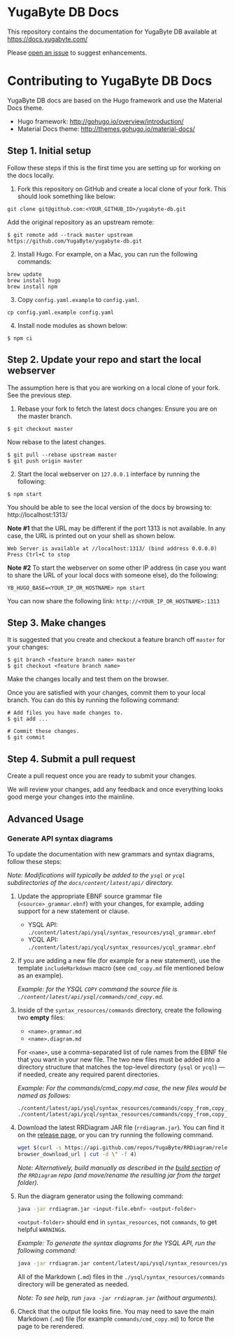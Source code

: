 # YugaByte DB Docs

This repository contains the documentation for YugaByte DB available at https://docs.yugabyte.com/

Please [open an issue](https://github.com/YugaByte/docs/issues) to suggest enhancements.


# Contributing to YugaByte DB Docs

YugaByte DB docs are based on the Hugo framework and use the Material Docs theme.

* Hugo framework: http://gohugo.io/overview/introduction/
* Material Docs theme: http://themes.gohugo.io/material-docs/


## Step 1. Initial setup

Follow these steps if this is the first time you are setting up for working on the docs locally.

1. Fork this repository on GitHub and create a local clone of your fork. This should look something like below:
```
git clone git@github.com:<YOUR_GITHUB_ID>/yugabyte-db.git
```

Add the original repository as an upstream remote:
```
$ git remote add --track master upstream https://github.com/YugaByte/yugabyte-db.git
```

2. Install Hugo. For example, on a Mac, you can run the following commands:
```
brew update
brew install hugo
brew install npm
```

3. Copy `config.yaml.example` to `config.yaml`.
```
cp config.yaml.example config.yaml
```

4. Install node modules as shown below:
```
$ npm ci
```

## Step 2. Update your repo and start the local webserver

The assumption here is that you are working on a local clone of your fork. See the previous step.

1. Rebase your fork to fetch the latest docs changes:
Ensure you are on the master branch.
```
$ git checkout master
```

Now rebase to the latest changes.
```
$ git pull --rebase upstream master
$ git push origin master
```

2. Start the local webserver on `127.0.0.1` interface by running the following:
```
$ npm start
```

You should be able to see the local version of the docs by browsing to:
http://localhost:1313/

**Note #1** that the URL may be different if the port 1313 is not available. In any case, the URL is printed out on your shell as shown below.
```
Web Server is available at //localhost:1313/ (bind address 0.0.0.0)
Press Ctrl+C to stop
```

**Note #2** To start the webserver on some other IP address (in case you want to share the URL of your local docs with someone else), do the following:
```
YB_HUGO_BASE=<YOUR_IP_OR_HOSTNAME> npm start
```
You can now share the following link: `http://<YOUR_IP_OR_HOSTNAME>:1313`


## Step 3. Make changes

It is suggested that you create and checkout a feature branch off `master` for your changes:
```
$ git branch <feature branch name> master
$ git checkout <feature branch name>
```

Make the changes locally and test them on the browser.

Once you are satisfied with your changes, commit them to your local branch. You can do this by running the following command:
```
# Add files you have made changes to.
$ git add ...

# Commit these changes.
$ git commit
```

## Step 4. Submit a pull request

Create a pull request once you are ready to submit your changes.

We will review your changes, add any feedback and once everything looks good merge your changes into the mainline.


## Advanced Usage

### Generate API syntax diagrams

To update the documentation with new grammars and syntax diagrams, follow these steps:

_Note: Modifications will typically be added to the `ysql` or `ycql` subdirectories of the `docs/content/latest/api/` directory._

1. Update the appropriate EBNF source grammar file (`<source>_grammar.ebnf`) with your changes, for example, adding support for a new statement or clause.

    - YSQL API: `./content/latest/api/ysql/syntax_resources/ysql_grammar.ebnf`
    - YCQL API: `./content/latest/api/ycql/syntax_resources/ycql_grammar.ebnf`

2. If you are adding a new file (for example for a new statement), use the template `includeMarkdown` macro (see `cmd_copy.md` file mentioned below as an example).

    _Example: for the YSQL `COPY` command the source file is `./content/latest/api/ysql/commands/cmd_copy.md`._

3. Inside of the `syntax_resources/commands` directory, create the following two **empty** files:
    - `<name>.grammar.md`
    - `<name>.diagram.md`

    For `<name>`, use a comma-separated list of rule names from the EBNF file that you want in your new file.
    The two new files must be added into a directory structure that matches the top-level directory (`ysql` or `ycql`) — if needed, create any required parent directories.

    _Example: For the commands/cmd_copy.md case, the new files would be named as follows:_
    ```
    ./content/latest/api/ysql/syntax_resources/commands/copy_from,copy_to,copy_option.grammar.md
    ./content/latest/api/ycql/syntax_resources/commands/copy_from,copy_to,copy_option.diagram.md
    ```

4. Download the latest RRDiagram JAR file (`rrdiagram.jar`).  You can find it on the [release
   page](https://github.com/YugaByte/RRDiagram/releases/), or you can try running the following
   command.

   ```bash
   wget $(curl -s https://api.github.com/repos/YugaByte/RRDiagram/releases/latest | grep
   browser_download_url | cut -d \" -f 4)
   ```

   _Note: Alternatively, build manually as described in the [build
   section](YugaByte/RRDiagram/README.md#build) of the `RRDiagram` repo (and move/rename the
   resulting jar from the target folder)._

5. Run the diagram generator using the following command:

    ```bash
    java -jar rrdiagram.jar <input-file.ebnf> <output-folder>
    ```

    `<output-folder>` should end in `syntax_resources`, not `commands`, to get helpful `WARNING`s.

    _Example: To generate the syntax diagrams for the YSQL API, run the following command:_
    ```bash
    java -jar rrdiagram.jar content/latest/api/ysql/syntax_resources/ysql_grammar.ebnf content/latest/api/ysql/syntax_resources/
    ```

    All of the Markdown (`.md`) files in the `./ysql/syntax_resources/commands` directory will be generated as needed.

    _Note: To see help, run `java -jar rrdiagram.jar` (without arguments)._

6. Check that the output file looks fine.
    You may need to save the main Markdown (`.md`) file (for example `commands/cmd_copy.md`) to force the page to be rerendered.
